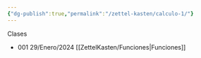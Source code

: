 ```yaml
---
{"dg-publish":true,"permalink":"/zettel-kasten/calculo-1/"}
---
```


Clases
- 001 29/Enero/2024 [[ZettelKasten/Funciones\|Funciones]]